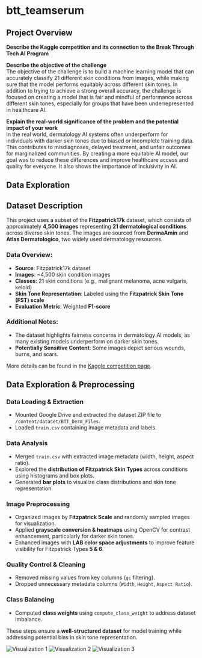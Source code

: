 # btt_teamserum

## Project Overview

**Describe the Kaggle competition and its connection to the Break Through Tech AI Program**  

**Describe the objective of the challenge**  
The objective of the challenge is to build a machine learning model that can accurately classify 21 different skin conditions from images, while making sure that the model performs equitably across different skin tones. In addition to trying to achieve a strong overall accuracy, the challenge is focused on creating a model that is fair and mindful of performance across different skin tones, especially for groups that have been underrepresented in healthcare AI.

**Explain the real-world significance of the problem and the potential impact of your work**  
In the real world, dermatology AI systems often underperform for individuals with darker skin tones due to biased or incomplete training data. This contributes to misdiagnoses, delayed treatment, and unfair outcomes for marginalized communities. By creating a more equitable AI model, our goal was to reduce these differences and improve healthcare access and quality for everyone. It also shows the importance of inclusivity in AI.



## Data Exploration

## Dataset Description

This project uses a subset of the **Fitzpatrick17k** dataset, which consists of approximately **4,500 images** representing **21 dermatological conditions** across diverse skin tones. The images are sourced from **DermaAmin** and **Atlas Dermatologico**, two widely used dermatology resources.

### Data Overview:
- **Source**: Fitzpatrick17k dataset  
- **Images**: ~4,500 skin condition images  
- **Classes**: 21 skin conditions (e.g., malignant melanoma, acne vulgaris, keloid)  
- **Skin Tone Representation**: Labeled using the **Fitzpatrick Skin Tone (FST) scale**  
- **Evaluation Metric**: Weighted **F1-score**  

### Additional Notes:
- The dataset highlights fairness concerns in dermatology AI models, as many existing models underperform on darker skin tones.
- **Potentially Sensitive Content**: Some images depict serious wounds, burns, and scars.

More details can be found in the [Kaggle competition page](https://www.kaggle.com/competitions/bttai-ajl-2025/overview).


## Data Exploration & Preprocessing

### Data Loading & Extraction
- Mounted Google Drive and extracted the dataset ZIP file to `/content/dataset/BTT_Derm_Files`.
- Loaded `train.csv` containing image metadata and labels.

### Data Analysis
- Merged `train.csv` with extracted image metadata (width, height, aspect ratio).
- Explored the **distribution of Fitzpatrick Skin Types** across conditions using histograms and box plots.
- Generated **bar plots** to visualize class distributions and skin tone representation.

### Image Preprocessing
- Organized images by **Fitzpatrick Scale** and randomly sampled images for visualization.
- Applied **grayscale conversion & heatmaps** using OpenCV for contrast enhancement, particularly for darker skin tones.
- Enhanced images with **LAB color space adjustments** to improve feature visibility for Fitzpatrick Types **5 & 6**.

### Quality Control & Cleaning
- Removed missing values from key columns (`qc` filtering).
- Dropped unnecessary metadata columns (`Width`, `Height`, `Aspect Ratio`).

### Class Balancing
- Computed **class weights** using `compute_class_weight` to address dataset imbalance.

These steps ensure a **well-structured dataset** for model training while addressing potential bias in skin tone representation.
 

![Visualization 1](https://drive.google.com/uc?export=view&id=1pNw4iKzEmQ5SrGuC1_yoZsgLfGW8eCeR)
![Visualization 2](https://drive.google.com/uc?export=view&id=1vAac9-c_u6h1zw3gpJ7FB-KbkLmxmr9W)
![Visualization 3](https://drive.google.com/uc?export=view&id=1uQcDOAcVPByvFfKNgrq9FMsA8BDdm01f)
 
